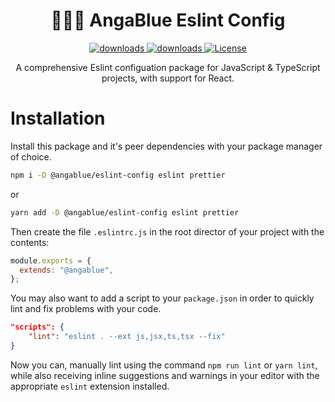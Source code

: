 <div align="center">
    <h1>🧑🏻‍💻 AngaBlue Eslint Config</h1>
    <p>
    <a href="https://www.npmjs.com/package/@angablue/eslint-config">
        <img alt="downloads" src="https://img.shields.io/npm/v/@angablue/eslint-config.svg?orange=blue" target="_blank" />
    </a>
    <a href="https://www.npmjs.com/package/@angablue/eslint-config">
        <img alt="downloads" src="https://img.shields.io/npm/dm/@angablue/eslint-config.svg?color=blue" target="_blank" />
    </a>
    <a href="https://github.com/kefranabg/@angablue/eslint-config/blob/master/LICENSE">
        <img alt="License" src="https://img.shields.io/npm/l/@angablue/eslint-config?color=green" target="_blank" />
    </a>
    </p>
    <p>A comprehensive Eslint configuation package for JavaScript & TypeScript projects, with support for React.</p>
    </div>
    
# Installation
Install this package and it's peer dependencies with your package manager of choice.

```sh
npm i -D @angablue/eslint-config eslint prettier
```

or

```sh
yarn add -D @angablue/eslint-config eslint prettier
```

Then create the file `.eslintrc.js` in the root director of your project with the contents:

```js
module.exports = {
  extends: "@angablue",
};
```

You may also want to add a script to your `package.json` in order to quickly lint and fix problems with your code.

```json
"scripts": {
    "lint": "eslint . --ext js,jsx,ts,tsx --fix"
}
```

Now you can, manually lint using the command `npm run lint` or `yarn lint`, while also receiving inline suggestions and warnings in your editor with the appropriate `eslint` extension installed.
